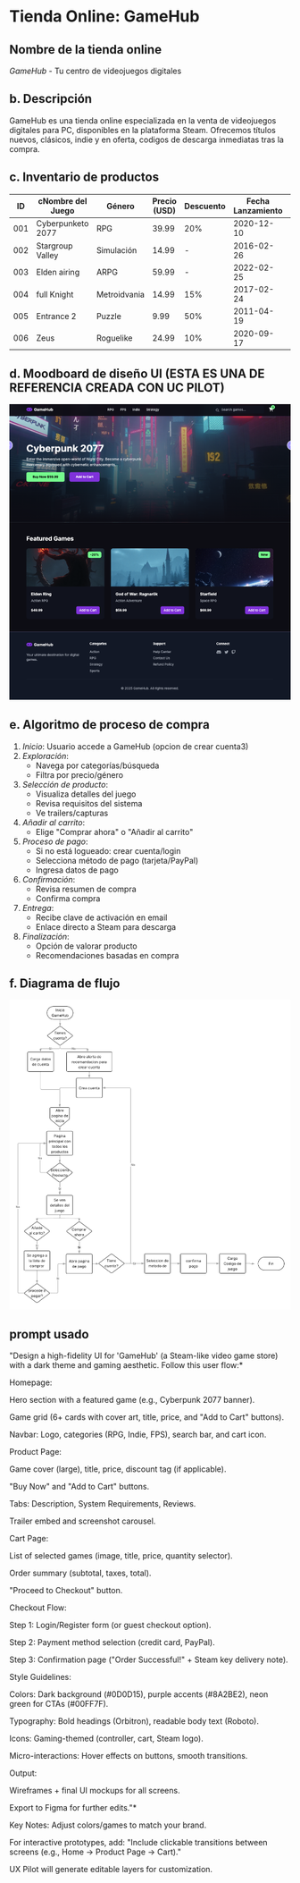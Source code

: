 # Tienda Online: GameHub

## Nombre de la tienda online
*GameHub* - Tu centro de videojuegos digitales

## b. Descripción
GameHub es una tienda online especializada en la venta de videojuegos digitales para PC, disponibles en la plataforma Steam. Ofrecemos títulos nuevos, clásicos, indie y en oferta, codigos de descarga inmediatas tras la compra.

## c. Inventario de productos

| ID  | cNombre del Juego| Género       | Precio (USD) | Descuento | Fecha Lanzamiento | Desarrollador    |
|-----|------------------|--------------|--------------|-----------|-------------------|------------------|
| 001 | Cyberpunketo 2077| RPG          | 39.99        | 20%       | 2020-12-10        | CD Projekt blue  |
| 002 | Stargroup Valley | Simulación   | 14.99        | -         | 2016-02-26        | ConcernedFish    |
| 003 | Elden airing     | ARPG         | 59.99        | -         | 2022-02-25        | FrontenSoftware  |
| 004 | full Knight      | Metroidvania | 14.99        | 15%       | 2017-02-24        | Team Mandarina   |
| 005 | Entrance 2       | Puzzle       | 9.99         | 50%       | 2011-04-19        | drain            |
| 006 | Zeus             | Roguelike    | 24.99        | 10%       | 2020-09-17        | Supermini Games  |

## d. Moodboard de diseño UI (ESTA ES UNA DE REFERENCIA CREADA CON UC PILOT)
![Moodboard GameHub](/Practica10/assets/Paginainicio.png)

## e. Algoritmo de proceso de compra

1. *Inicio*: Usuario accede a GameHub (opcion de crear cuenta3) 
2. *Exploración*:
   - Navega por categorías/búsqueda
   - Filtra por precio/género
3. *Selección de producto*:
   - Visualiza detalles del juego
   - Revisa requisitos del sistema
   - Ve trailers/capturas
4. *Añadir al carrito*:
   - Elige "Comprar ahora" o "Añadir al carrito"
5. *Proceso de pago*:
   - Si no está logueado: crear cuenta/login
   - Selecciona método de pago (tarjeta/PayPal)
   - Ingresa datos de pago
6. *Confirmación*:
   - Revisa resumen de compra
   - Confirma compra
7. *Entrega*:
   - Recibe clave de activación en email
   - Enlace directo a Steam para descarga
8. *Finalización*: 
   - Opción de valorar producto
   - Recomendaciones basadas en compra

## f. Diagrama de flujo
![Diagrama de flujo GameHub](/Practica10/assets/diagrama%20de%20flujo.png)



## prompt usado
"Design a high-fidelity UI for 'GameHub' (a Steam-like video game store) with a dark theme and gaming aesthetic. Follow this user flow:*

Homepage:

Hero section with a featured game (e.g., Cyberpunk 2077 banner).

Game grid (6+ cards with cover art, title, price, and "Add to Cart" buttons).

Navbar: Logo, categories (RPG, Indie, FPS), search bar, and cart icon.

Product Page:

Game cover (large), title, price, discount tag (if applicable).

"Buy Now" and "Add to Cart" buttons.

Tabs: Description, System Requirements, Reviews.

Trailer embed and screenshot carousel.

Cart Page:

List of selected games (image, title, price, quantity selector).

Order summary (subtotal, taxes, total).

"Proceed to Checkout" button.

Checkout Flow:

Step 1: Login/Register form (or guest checkout option).

Step 2: Payment method selection (credit card, PayPal).

Step 3: Confirmation page ("Order Successful!" + Steam key delivery note).

Style Guidelines:

Colors: Dark background (#0D0D15), purple accents (#8A2BE2), neon green for CTAs (#00FF7F).

Typography: Bold headings (Orbitron), readable body text (Roboto).

Icons: Gaming-themed (controller, cart, Steam logo).

Micro-interactions: Hover effects on buttons, smooth transitions.

Output:

Wireframes + final UI mockups for all screens.

Export to Figma for further edits."*

Key Notes:
Adjust colors/games to match your brand.

For interactive prototypes, add:
"Include clickable transitions between screens (e.g., Home → Product Page → Cart)."

UX Pilot will generate editable layers for customization.